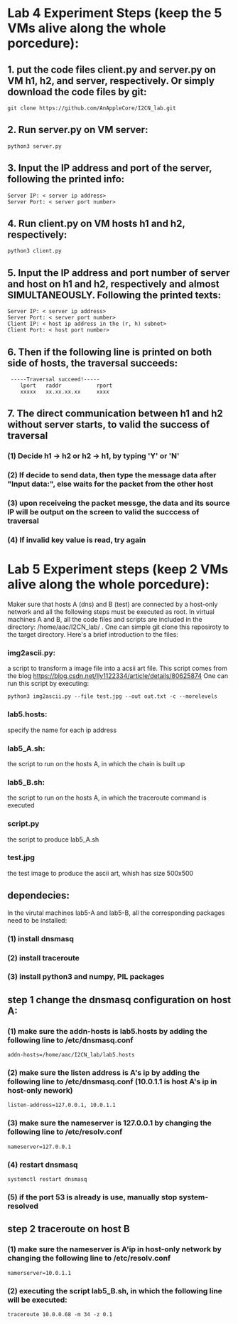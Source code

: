 # Lab 4 Experiment Steps (keep the 5 VMs alive along the whole porcedure):

## 1. put the code files client.py and server.py on VM h1, h2, and server, respectively. Or simply download the code files by git:

    git clone https://github.com/AnAppleCore/I2CN_lab.git

## 2. Run server.py on VM server:

    python3 server.py

## 3. Input the IP address and port of the server, following the printed info:

    Server IP: < server ip address>
    Server Port: < server port number>

## 4. Run client.py on VM hosts h1 and h2, respectively:

    python3 client.py

## 5. Input the IP address and port number of server and host on h1 and h2, respectively and almost SIMULTANEOUSLY. Following the printed texts:

    Server IP: < server ip address>
    Server Port: < server port number>
    Client IP: < host ip address in the (r, h) subnet>
    Client Port: < host port number>

## 6. Then if the following line is printed on both side of hosts, the traversal succeeds:

     -----Traversal succeed!----- 
        lport   raddr           rport
        xxxxx   xx.xx.xx.xx     xxxx

## 7. The direct communication between h1 and h2 without server starts, to valid the success of traversal
    
### (1) Decide h1 -> h2 or h2 -> h1, by typing 'Y' or 'N'


### (2) If decide to send data, then type the message data after "Input data:", else waits for the packet from the other host


### (3) upon receiveing the packet messge, the data and its source IP will be output on the screen to valid the succcess of traversal


### (4) If invalid key value is read, try again



# Lab 5 Experiment steps (keep 2 VMs alive along the whole porcedure):

Maker sure that hosts A (dns) and B (test) are connected by a host-only network and all the following steps must be executed as root. In virtual machines A and B, all the code files and scripts are included in the directory: /home/aac/I2CN_lab/ . One can simple git clone this reposiroty to the target directory. Here's a brief introduction to the files:

### img2ascii.py: 

a script to transform a image file into a acsii art file. This script comes from the blog https://blog.csdn.net/lly1122334/article/details/80625874 
One can run this script by executing:

    python3 img2ascii.py --file test.jpg --out out.txt -c --morelevels

### lab5.hosts:

specify the name for each ip address

### lab5_A.sh: 

the script to run on the hosts A, in which the chain is built up

### lab5_B.sh: 

the script to run on the hosts A, in which the traceroute command is executed

### script.py

the script to produce lab5_A.sh

### test.jpg

the test image to produce the ascii art, whish has size 500x500

## dependecies:

In the virutal machines lab5-A and lab5-B, all the corresponding packages need to be installed:

### (1) install dnsmasq
### (2) install traceroute
### (3) install python3 and numpy, PIL packages

## step 1 change the dnsmasq configuration on host A:

### (1) make sure the addn-hosts is lab5.hosts by adding the following line to /etc/dnsmasq.conf

    addn-hosts=/home/aac/I2CN_lab/lab5.hosts

### (2) make sure the listen address is A's ip by adding the following line to /etc/dnsmasq.conf (10.0.1.1 is host A's ip in host-only nework)

    listen-address=127.0.0.1, 10.0.1.1

### (3) make sure the nameserver is 127.0.0.1 by changing the following line to /etc/resolv.conf

    nameserver=127.0.0.1

### (4) restart dnsmasq

    systemctl restart dnsmasq

### (5) if the port 53 is already is use, manually stop system-resolved


## step 2 traceroute on host B

### (1) make sure the nameserver is A'ip in host-only network by changing the following line to /etc/resolv.conf

    namerserver=10.0.1.1

### (2) executing the script lab5_B.sh, in which the following line will be executed:

    traceroute 10.0.0.68 -m 34 -z 0.1
